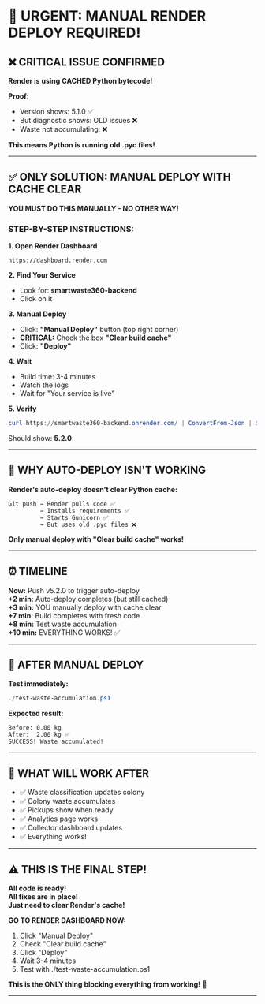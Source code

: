 # 🚨 URGENT: MANUAL RENDER DEPLOY REQUIRED!

## ❌ CRITICAL ISSUE CONFIRMED

**Render is using CACHED Python bytecode!**

**Proof:**
- Version shows: 5.1.0 ✅
- But diagnostic shows: OLD issues ❌
- Waste not accumulating: ❌

**This means Python is running old .pyc files!**

---

## ✅ ONLY SOLUTION: MANUAL DEPLOY WITH CACHE CLEAR

**YOU MUST DO THIS MANUALLY - NO OTHER WAY!**

### STEP-BY-STEP INSTRUCTIONS:

**1. Open Render Dashboard**
```
https://dashboard.render.com
```

**2. Find Your Service**
- Look for: **smartwaste360-backend**
- Click on it

**3. Manual Deploy**
- Click: **"Manual Deploy"** button (top right corner)
- **CRITICAL:** Check the box **"Clear build cache"**
- Click: **"Deploy"**

**4. Wait**
- Build time: 3-4 minutes
- Watch the logs
- Wait for "Your service is live"

**5. Verify**
```powershell
curl https://smartwaste360-backend.onrender.com/ | ConvertFrom-Json | Select version
```
Should show: **5.2.0**

---

## 🎯 WHY AUTO-DEPLOY ISN'T WORKING

**Render's auto-deploy doesn't clear Python cache:**

```
Git push → Render pulls code ✅
         → Installs requirements ✅
         → Starts Gunicorn ✅
         → But uses old .pyc files ❌
```

**Only manual deploy with "Clear build cache" works!**

---

## ⏰ TIMELINE

**Now:** Push v5.2.0 to trigger auto-deploy  
**+2 min:** Auto-deploy completes (but still cached)  
**+3 min:** YOU manually deploy with cache clear  
**+7 min:** Build completes with fresh code  
**+8 min:** Test waste accumulation  
**+10 min:** EVERYTHING WORKS! ✅

---

## 📱 AFTER MANUAL DEPLOY

**Test immediately:**
```powershell
./test-waste-accumulation.ps1
```

**Expected result:**
```
Before: 0.00 kg
After:  2.00 kg ✅
SUCCESS! Waste accumulated!
```

---

## 🚀 WHAT WILL WORK AFTER

- ✅ Waste classification updates colony
- ✅ Colony waste accumulates
- ✅ Pickups show when ready
- ✅ Analytics page works
- ✅ Collector dashboard updates
- ✅ Everything works!

---

## ⚠️ THIS IS THE FINAL STEP!

**All code is ready!**  
**All fixes are in place!**  
**Just need to clear Render's cache!**

**GO TO RENDER DASHBOARD NOW:**
1. Click "Manual Deploy"
2. Check "Clear build cache"
3. Click "Deploy"
4. Wait 3-4 minutes
5. Test with ./test-waste-accumulation.ps1

**This is the ONLY thing blocking everything from working!** 🚨

---
